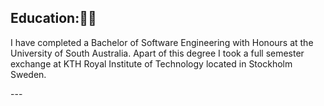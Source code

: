 ## Education::man_student: 
<p>I have completed a Bachelor of Software Engineering with Honours at the University of South Australia. Apart of this degree I took a full semester exchange at KTH Royal Institute of Technology located in Stockholm Sweden. </p>
---

